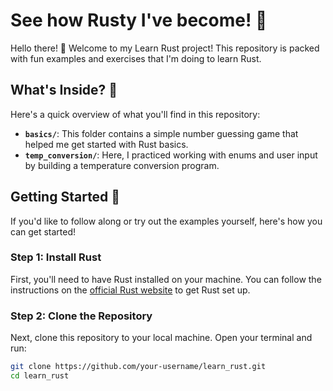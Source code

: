 # See how Rusty I've become! 🦀

Hello there! 👋 Welcome to my Learn Rust project! This repository is packed with fun examples and exercises that I'm doing to learn Rust.

## What's Inside? 📂

Here's a quick overview of what you'll find in this repository:

- **`basics/`**: This folder contains a simple number guessing game that helped me get started with Rust basics.
- **`temp_conversion/`**: Here, I practiced working with enums and user input by building a temperature conversion program.

## Getting Started 🚀

If you'd like to follow along or try out the examples yourself, here's how you can get started!

### Step 1: Install Rust

First, you'll need to have Rust installed on your machine. You can follow the instructions on the [official Rust website](https://www.rust-lang.org/learn/get-started) to get Rust set up.

### Step 2: Clone the Repository

Next, clone this repository to your local machine. Open your terminal and run:

```sh
git clone https://github.com/your-username/learn_rust.git
cd learn_rust